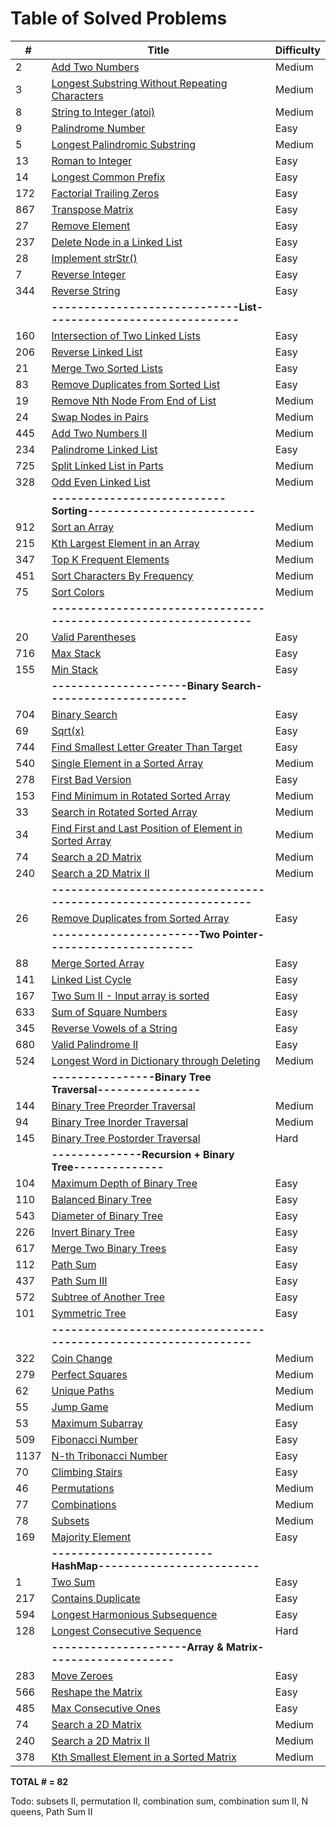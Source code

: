# Table of Solved Problems 

| #    | Title                                                        | Difficulty |
| ---- | ------------------------------------------------------------ | ---------- |
| 2    | [Add Two Numbers](https://leetcode.com/problems/add-two-numbers/) | Medium     |
| 3    | [Longest Substring Without Repeating Characters](https://leetcode.com/problems/longest-substring-without-repeating-characters/) | Medium     |
| 8    | [String to Integer (atoi)](https://leetcode.com/problems/string-to-integer-atoi/) | Medium     |
| 9    | [Palindrome Number](https://leetcode.com/problems/palindrome-number/) | Easy       |
| 5    | [Longest Palindromic Substring](https://leetcode.com/problems/longest-palindromic-substring/) | Medium     |
| 13   | [Roman to Integer](https://leetcode.com/problems/roman-to-integer/) | Easy       |
| 14   | [Longest Common Prefix](https://leetcode.com/problems/longest-common-prefix/) | Easy       |
| 172  | [Factorial Trailing Zeros](https://leetcode.com/problems/factorial-trailing-zeroes/) | Easy       |
| 867  | [Transpose Matrix](https://leetcode.com/problems/transpose-matrix/) | Easy       |
| 27   | [Remove Element](https://leetcode.com/problems/remove-element/) | Easy       |
| 237  | [Delete Node in a Linked List](https://leetcode.com/problems/delete-node-in-a-linked-list/) | Easy       |
| 28   | [Implement strStr()](https://leetcode.com/problems/implement-strstr/) | Easy       |
| 7    | [Reverse Integer](https://leetcode.com/problems/reverse-integer/) | Easy       |
| 344  | [Reverse String](https://leetcode.com/problems/reverse-string/) | Easy       |
|      | **-----------------------------List------------------------------** |            |
| 160  | [Intersection of Two Linked Lists](https://leetcode.com/problems/intersection-of-two-linked-lists/) | Easy       |
| 206  | [Reverse Linked List](https://leetcode.com/problems/reverse-linked-list/) | Easy       |
| 21   | [Merge Two Sorted Lists](https://leetcode.com/problems/merge-two-sorted-lists/) | Easy       |
| 83   | [Remove Duplicates from Sorted List](https://leetcode.com/problems/remove-duplicates-from-sorted-list/) | Easy       |
| 19   | [Remove Nth Node From End of List](https://leetcode.com/problems/remove-nth-node-from-end-of-list/) | Medium     |
| 24   | [Swap Nodes in Pairs](https://leetcode.com/problems/swap-nodes-in-pairs/) | Medium     |
| 445  | [Add Two Numbers II](https://leetcode.com/problems/add-two-numbers-ii/) | Medium     |
| 234  | [Palindrome Linked List](https://leetcode.com/problems/palindrome-linked-list/) | Easy       |
| 725  | [Split Linked List in Parts](https://leetcode.com/problems/split-linked-list-in-parts/) | Medium     |
| 328  | [Odd Even Linked List](https://leetcode.com/problems/odd-even-linked-list/) | Medium     |
|      | **---------------------------Sorting--------------------------** |            |
| 912  | [Sort an Array](https://leetcode.com/problems/sort-an-array/) | Medium     |
| 215  | [Kth Largest Element in an Array](https://leetcode.com/problems/kth-largest-element-in-an-array/) | Medium     |
| 347  | [Top K Frequent Elements](https://leetcode.com/problems/top-k-frequent-elements/) | Medium     |
| 451  | [Sort Characters By Frequency](https://leetcode.com/problems/sort-characters-by-frequency/) | Medium     |
| 75   | [Sort Colors](https://leetcode.com/problems/sort-colors/)    | Medium     |
|      | **----------------------------------------------------------------** |            |
| 20   | [Valid Parentheses](https://leetcode.com/problems/valid-parentheses/) | Easy       |
| 716  | [Max Stack](https://leetcode.com/articles/max-stack/)        | Easy       |
| 155  | [Min Stack](https://leetcode.com/problems/min-stack/)        | Easy       |
|      | **---------------------Binary Search----------------------** |            |
| 704  | [Binary Search](https://leetcode.com/problems/binary-search/) | Easy       |
| 69   | [Sqrt(x)](https://leetcode.com/problems/sqrtx/)              | Easy       |
| 744  | [Find Smallest Letter Greater Than Target](https://leetcode.com/problems/find-smallest-letter-greater-than-target/) | Easy       |
| 540  | [Single Element in a Sorted Array](https://leetcode.com/problems/single-element-in-a-sorted-array/) | Medium     |
| 278  | [First Bad Version](https://leetcode.com/problems/first-bad-version/) | Easy       |
| 153  | [Find Minimum in Rotated Sorted Array](https://leetcode.com/problems/find-minimum-in-rotated-sorted-array/) | Medium     |
| 33   | [Search in Rotated Sorted Array](https://leetcode.com/problems/search-in-rotated-sorted-array/) | Medium     |
| 34   | [Find First and Last Position of Element in Sorted Array](https://leetcode.com/problems/find-first-and-last-position-of-element-in-sorted-array/) | Medium     |
| 74   | [Search a 2D Matrix](https://leetcode.com/problems/search-a-2d-matrix/) | Medium     |
| 240  | [Search a 2D Matrix II](https://leetcode.com/problems/search-a-2d-matrix-ii/description/) | Medium     |
|      | **----------------------------------------------------------------** |            |
| 26   | [Remove Duplicates from Sorted Array](https://leetcode.com/problems/remove-duplicates-from-sorted-array/) | Easy       |
|      | **-----------------------Two Pointer-----------------------** |            |
| 88   | [Merge Sorted Array](https://leetcode.com/problems/merge-sorted-array/) | Easy       |
| 141  | [Linked List Cycle](https://leetcode.com/problems/linked-list-cycle/) | Easy       |
| 167  | [Two Sum II - Input array is sorted](https://leetcode.com/problems/two-sum-ii-input-array-is-sorted/) | Easy       |
| 633  | [Sum of Square Numbers](https://leetcode.com/problems/sum-of-square-numbers/) | Easy       |
| 345  | [Reverse Vowels of a String](https://leetcode.com/problems/reverse-vowels-of-a-string/) | Easy       |
| 680  | [Valid Palindrome II](https://leetcode.com/problems/valid-palindrome-ii/) | Easy       |
| 524  | [Longest Word in Dictionary through Deleting](https://leetcode.com/problems/longest-word-in-dictionary-through-deleting/) | Medium     |
|      | **----------------Binary Tree Traversal----------------**    |            |
| 144  | [Binary Tree Preorder Traversal](https://leetcode.com/problems/binary-tree-preorder-traversal/) | Medium     |
| 94   | [Binary Tree Inorder Traversal](https://leetcode.com/problems/binary-tree-inorder-traversal/) | Medium     |
| 145  | [Binary Tree Postorder Traversal](https://leetcode.com/problems/binary-tree-postorder-traversal/) | Hard       |
|      | **--------------Recursion + Binary Tree--------------**      |            |
| 104  | [Maximum Depth of Binary Tree](https://leetcode.com/problems/maximum-depth-of-binary-tree/) | Easy       |
| 110  | [Balanced Binary Tree](https://leetcode.com/problems/balanced-binary-tree/) | Easy       |
| 543  | [Diameter of Binary Tree](https://leetcode.com/problems/diameter-of-binary-tree/) | Easy       |
| 226  | [Invert Binary Tree](https://leetcode.com/problems/invert-binary-tree/) | Easy       |
| 617  | [Merge Two Binary Trees](https://leetcode.com/problems/merge-two-binary-trees/) | Easy       |
| 112  | [Path Sum](https://leetcode.com/problems/path-sum/)          | Easy       |
| 437  | [Path Sum III](https://leetcode.com/problems/path-sum-iii/)  | Easy       |
| 572  | [Subtree of Another Tree](https://leetcode.com/problems/subtree-of-another-tree/) | Easy       |
| 101  | [Symmetric Tree](https://leetcode.com/problems/symmetric-tree/) | Easy       |
|      | **----------------------------------------------------------------** |            |
| 322  | [Coin Change](https://leetcode.com/problems/coin-change/)    | Medium     |
| 279  | [Perfect Squares](https://leetcode.com/problems/perfect-squares/) | Medium     |
| 62   | [Unique Paths](https://leetcode.com/problems/unique-paths/)  | Medium     |
| 55   | [Jump Game](https://leetcode.com/problems/jump-game/)        | Medium     |
| 53   | [Maximum Subarray](https://leetcode.com/problems/maximum-subarray/) | Easy       |
| 509  | [Fibonacci Number](https://leetcode.com/problems/fibonacci-number/) | Easy       |
| 1137 | [N-th Tribonacci Number](https://leetcode.com/problems/n-th-tribonacci-number/) | Easy       |
| 70   | [Climbing Stairs](https://leetcode.com/problems/climbing-stairs/) | Easy       |
| 46   | [Permutations](https://leetcode.com/problems/permutations/)  | Medium     |
| 77   | [Combinations](https://leetcode.com/problems/combinations/)  | Medium     |
| 78   | [Subsets](https://leetcode.com/problems/subsets/)            | Medium     |
| 169  | [Majority Element](https://leetcode.com/problems/majority-element/) | Easy       |
|      | **-------------------------HashMap-------------------------** |            |
| 1    | [Two Sum](https://leetcode.com/problems/two-sum/)            | Easy       |
| 217  | [Contains Duplicate](https://leetcode.com/problems/contains-duplicate/) | Easy       |
| 594  | [Longest Harmonious Subsequence](https://leetcode.com/problems/longest-harmonious-subsequence/) | Easy       |
| 128  | [Longest Consecutive Sequence](https://leetcode.com/problems/longest-consecutive-sequence/) | Hard       |
|      | **---------------------Array & Matrix--------------------**  |            |
| 283  | [Move Zeroes](https://leetcode.com/problems/move-zeroes/)    | Easy       |
| 566  | [Reshape the Matrix](https://leetcode.com/problems/reshape-the-matrix/) | Easy       |
| 485  | [Max Consecutive Ones](https://leetcode.com/problems/max-consecutive-ones/) | Easy       |
| 74   | [Search a 2D Matrix](https://leetcode.com/problems/search-a-2d-matrix/) | Medium     |
| 240  | [Search a 2D Matrix II](https://leetcode.com/problems/search-a-2d-matrix-ii/description/) | Medium     |
| 378  | [Kth Smallest Element in a Sorted Matrix](https://leetcode.com/problems/kth-smallest-element-in-a-sorted-matrix/) | Medium     |

**TOTAL # = 82**

Todo: subsets II, permutation II, combination sum, combination sum II, N queens, Path Sum II




